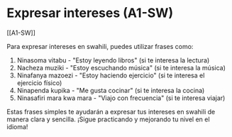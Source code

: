 # Expresar intereses (A1-SW)

[[A1-SW]]

Para expresar intereses en swahili, puedes utilizar frases como:

1. Ninasoma vitabu - "Estoy leyendo libros" (si te interesa la lectura)
2. Nacheza muziki - "Estoy escuchando música" (si te interesa la música)
3. Ninafanya mazoezi - "Estoy haciendo ejercicio" (si te interesa el ejercicio físico)
4. Ninapenda kupika - "Me gusta cocinar" (si te interesa la cocina)
5. Ninasafiri mara kwa mara - "Viajo con frecuencia" (si te interesa viajar)

Estas frases simples te ayudarán a expresar tus intereses en swahili de manera clara y sencilla. ¡Sigue practicando y mejorando tu nivel en el idioma!
